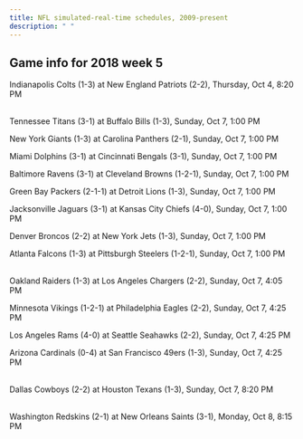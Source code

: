 ```yaml
---
title: NFL simulated-real-time schedules, 2009-present
description: " "
---
```


## Game info for 2018 week 5
Indianapolis Colts (1-3) at New England Patriots (2-2), Thursday, Oct 4, 8:20 PM

<br/>Tennessee Titans (3-1) at Buffalo Bills (1-3), Sunday, Oct 7, 1:00 PM

New York Giants (1-3) at Carolina Panthers (2-1), Sunday, Oct 7, 1:00 PM

Miami Dolphins (3-1) at Cincinnati Bengals (3-1), Sunday, Oct 7, 1:00 PM

Baltimore Ravens (3-1) at Cleveland Browns (1-2-1), Sunday, Oct 7, 1:00 PM

Green Bay Packers (2-1-1) at Detroit Lions (1-3), Sunday, Oct 7, 1:00 PM

Jacksonville Jaguars (3-1) at Kansas City Chiefs (4-0), Sunday, Oct 7, 1:00 PM

Denver Broncos (2-2) at New York Jets (1-3), Sunday, Oct 7, 1:00 PM

Atlanta Falcons (1-3) at Pittsburgh Steelers (1-2-1), Sunday, Oct 7, 1:00 PM

<br/>Oakland Raiders (1-3) at Los Angeles Chargers (2-2), Sunday, Oct 7, 4:05 PM

Minnesota Vikings (1-2-1) at Philadelphia Eagles (2-2), Sunday, Oct 7, 4:25 PM

Los Angeles Rams (4-0) at Seattle Seahawks (2-2), Sunday, Oct 7, 4:25 PM

Arizona Cardinals (0-4) at San Francisco 49ers (1-3), Sunday, Oct 7, 4:25 PM

<br/>Dallas Cowboys (2-2) at Houston Texans (1-3), Sunday, Oct 7, 8:20 PM

<br/>Washington Redskins (2-1) at New Orleans Saints (3-1), Monday, Oct 8, 8:15 PM

